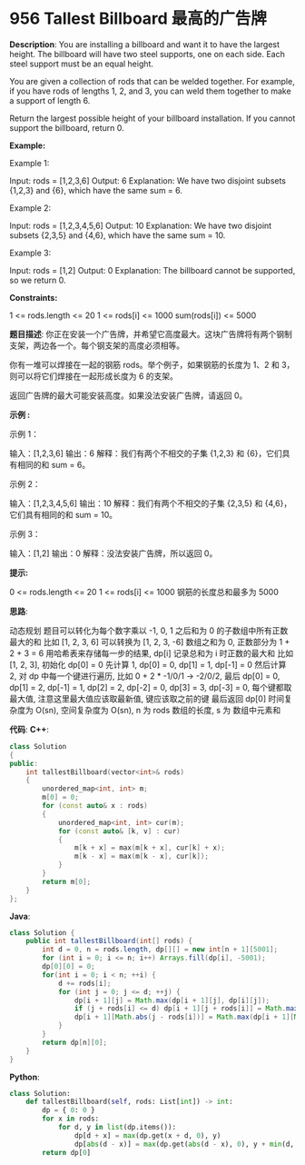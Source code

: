 # 956 Tallest Billboard 最高的广告牌

__Description__:
You are installing a billboard and want it to have the largest height. The billboard will have two steel supports, one on each side. Each steel support must be an equal height.

You are given a collection of rods that can be welded together. For example, if you have rods of lengths 1, 2, and 3, you can weld them together to make a support of length 6.

Return the largest possible height of your billboard installation. If you cannot support the billboard, return 0.

__Example:__

Example 1:

Input: rods = [1,2,3,6]
Output: 6
Explanation: We have two disjoint subsets {1,2,3} and {6}, which have the same sum = 6.

Example 2:

Input: rods = [1,2,3,4,5,6]
Output: 10
Explanation: We have two disjoint subsets {2,3,5} and {4,6}, which have the same sum = 10.

Example 3:

Input: rods = [1,2]
Output: 0
Explanation: The billboard cannot be supported, so we return 0.

__Constraints:__

1 <= rods.length <= 20
1 <= rods[i] <= 1000
sum(rods[i]) <= 5000

__题目描述__:
你正在安装一个广告牌，并希望它高度最大。这块广告牌将有两个钢制支架，两边各一个。每个钢支架的高度必须相等。

你有一堆可以焊接在一起的钢筋 rods。举个例子，如果钢筋的长度为 1、2 和 3，则可以将它们焊接在一起形成长度为 6 的支架。

返回广告牌的最大可能安装高度。如果没法安装广告牌，请返回 0。

__示例 :__

示例 1：

输入：[1,2,3,6]
输出：6
解释：我们有两个不相交的子集 {1,2,3} 和 {6}，它们具有相同的和 sum = 6。

示例 2：

输入：[1,2,3,4,5,6]
输出：10
解释：我们有两个不相交的子集 {2,3,5} 和 {4,6}，它们具有相同的和 sum = 10。

示例 3：

输入：[1,2]
输出：0
解释：没法安装广告牌，所以返回 0。

__提示:__

0 <= rods.length <= 20
1 <= rods[i] <= 1000
钢筋的长度总和最多为 5000

__思路__:

动态规划
题目可以转化为每个数字乘以 -1, 0, 1 之后和为 0 的子数组中所有正数最大的和
比如 [1, 2, 3, 6] 可以转换为 [1, 2, 3, -6] 数组之和为 0, 正数部分为 1 + 2 + 3 = 6
用哈希表来存储每一步的结果, dp[i] 记录总和为 i 时正数的最大和
比如 [1, 2, 3], 初始化 dp[0] = 0
先计算 1, dp[0] = 0, dp[1] = 1, dp[-1] = 0
然后计算 2, 对 dp 中每一个键进行遍历, 比如 0 + 2 * -1/0/1 -> -2/0/2, 最后 dp[0] = 0, dp[1] = 2, dp[-1] = 1, dp[2] = 2, dp[-2] = 0, dp[3] = 3, dp[-3] = 0, 每个键都取最大值, 注意这里最大值应该取最新值, 键应该取之前的键
最后返回 dp[0]
时间复杂度为 O(sn), 空间复杂度为 O(sn), n 为 rods 数组的长度, s 为 数组中元素和

__代码__:
__C++__:

```C++
class Solution 
{
public:
    int tallestBillboard(vector<int>& rods) 
    {
        unordered_map<int, int> m;
        m[0] = 0;
        for (const auto& x : rods)
        {
            unordered_map<int, int> cur(m);
            for (const auto& [k, v] : cur)
            {
                m[k + x] = max(m[k + x], cur[k] + x);
                m[k - x] = max(m[k - x], cur[k]);
            }
        }
        return m[0];
    }
};
```

__Java__:

```Java
class Solution {
    public int tallestBillboard(int[] rods) {
        int d = 0, n = rods.length, dp[][] = new int[n + 1][5001];
        for (int i = 0; i <= n; i++) Arrays.fill(dp[i], -5001);
        dp[0][0] = 0;
        for(int i = 0; i < n; ++i) {
            d += rods[i];
            for (int j = 0; j <= d; ++j) {
                dp[i + 1][j] = Math.max(dp[i + 1][j], dp[i][j]);
                if (j + rods[i] <= d) dp[i + 1][j + rods[i]] = Math.max(dp[i + 1][j + rods[i]], dp[i][j]);
                dp[i + 1][Math.abs(j - rods[i])] = Math.max(dp[i + 1][Math.abs(j - rods[i])], dp[i][j] + Math.min(rods[i], j));
            }
        }
        return dp[n][0];
    }
}
```

__Python__:

```Python
class Solution:
    def tallestBillboard(self, rods: List[int]) -> int:
        dp = { 0: 0 }
        for x in rods:
            for d, y in list(dp.items()):
                dp[d + x] = max(dp.get(x + d, 0), y)
                dp[abs(d - x)] = max(dp.get(abs(d - x), 0), y + min(d, x))
        return dp[0]
```
